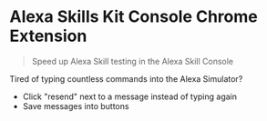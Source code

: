 # Alexa Skills Kit Console Chrome Extension

> Speed up Alexa Skill testing in the Alexa Skill Console

Tired of typing countless commands into the Alexa Simulator?

* Click "resend" next to a message instead of typing again
* Save messages into buttons
